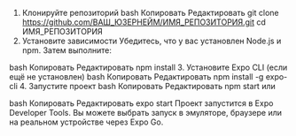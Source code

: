 1. Клонируйте репозиторий
bash
Копировать
Редактировать
git clone https://github.com/ВАШ_ЮЗЕРНЕЙМ/ИМЯ_РЕПОЗИТОРИЯ.git
cd ИМЯ_РЕПОЗИТОРИЯ
2. Установите зависимости
Убедитесь, что у вас установлен Node.js и npm. Затем выполните:

bash
Копировать
Редактировать
npm install
3. Установите Expo CLI (если ещё не установлен)
bash
Копировать
Редактировать
npm install -g expo-cli
4. Запустите проект
bash
Копировать
Редактировать
npm start
или

bash
Копировать
Редактировать
expo start
Проект запустится в Expo Developer Tools. Вы можете выбрать запуск в эмуляторе, браузере или на реальном устройстве через Expo Go.
